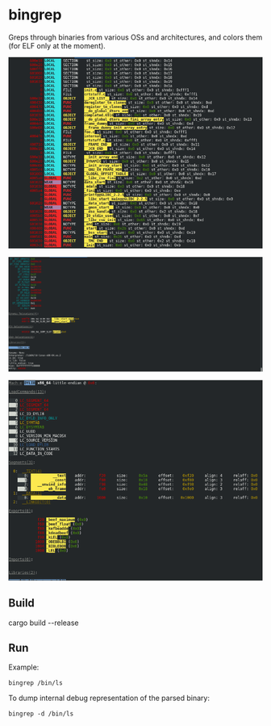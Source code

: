 # bingrep

Greps through binaries from various OSs and architectures, and colors them (for ELF only at the moment).

![pic2](etc/s2.png)

![pic1](etc/s1.png)

![mach](etc/mach.png)

## Build

cargo build --release

## Run

Example:

```
bingrep /bin/ls
```

To dump internal debug representation of the parsed binary:

```
bingrep -d /bin/ls
```
